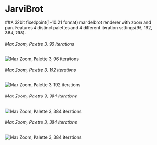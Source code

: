 # JarviBrot

##A 32bit fixedpoint(1+10.21 format) mandelbrot renderer with zoom and pan. Features 4 distinct palettes and 4 different iteration settings(96, 192, 384, 768).


###### Max Zoom, Palette 3, 96 iterations
![Max Zoom, Palette 3, 96 iterations](https://media.discordapp.net/attachments/592441902981447710/790750172039610418/unknown.png?width=889&height=701)

###### Max Zoom, Palette 3, 192 iterations
![Max Zoom, Palette 3, 192 iterations](https://cdn.discordapp.com/attachments/592441902981447710/790750835230900284/unknown.png)

###### Max Zoom, Palette 3, 384 iterations
![Max Zoom, Palette 3, 384 iterations](https://cdn.discordapp.com/attachments/592441902981447710/790751439877308426/unknown.png)

###### Max Zoom, Palette 3, 384 iterations
![Max Zoom, Palette 3, 384 iterations](https://cdn.discordapp.com/attachments/592441902981447710/790752260031905802/unknown.png)




